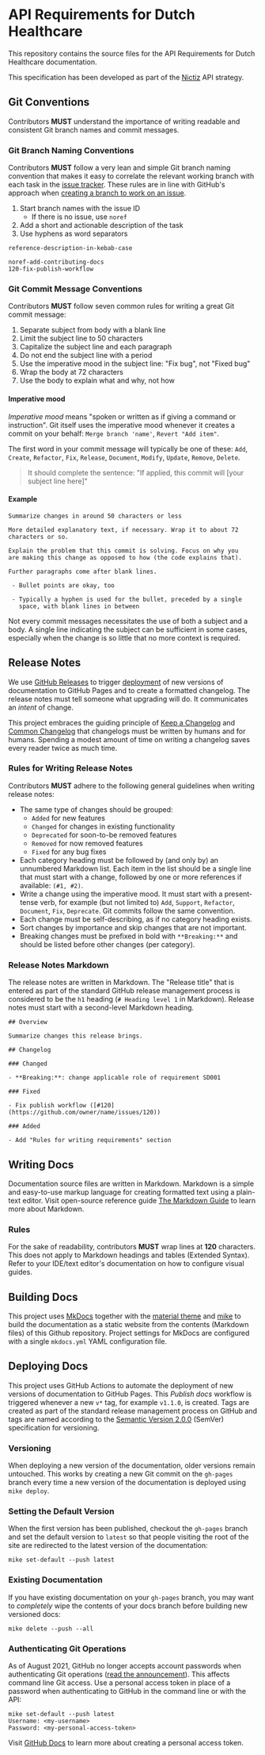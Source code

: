 ﻿# API Requirements for Dutch Healthcare

This repository contains the source files for the API Requirements for Dutch Healthcare documentation.

This specification has been developed as part of the [Nictiz](https://nictiz.nl/) API strategy.

## Git Conventions

Contributors **MUST** understand the importance of writing readable and consistent Git branch names and commit messages.

### Git Branch Naming Conventions

Contributors **MUST** follow a very lean and simple Git branch naming convention that makes it easy to correlate the
relevant working branch with each task in the [issue tracker](https://github.com/Nictiz/api-requirements-docs/issues).
These rules are in line with GitHub's approach when
[creating a branch to work on an issue](https://docs.github.com/en/issues/tracking-your-work-with-issues/creating-a-branch-for-an-issue).

1. Start branch names with the issue ID
    * If there is no issue, use `noref`
2. Add a short and actionable description of the task
3. Use hyphens as word separators

```
reference-description-in-kebab-case

noref-add-contributing-docs
120-fix-publish-workflow
```

### Git Commit Message Conventions

Contributors **MUST** follow seven common rules for writing a great Git commit message:

1. Separate subject from body with a blank line
2. Limit the subject line to 50 characters
3. Capitalize the subject line and each paragraph
4. Do not end the subject line with a period
5. Use the imperative mood in the subject line: "Fix bug", not "Fixed bug"
6. Wrap the body at 72 characters
7. Use the body to explain what and why, not how

#### Imperative mood

*Imperative mood* means "spoken or written as if giving a command or instruction". Git itself uses the imperative mood
whenever it creates a commit on your behalf: `Merge branch 'name'`, `Revert "Add item"`.

The first word in your commit message will typically be one of these: `Add`, `Create`, `Refactor`, `Fix`, `Release`,
`Document`, `Modify`, `Update`, `Remove`, `Delete`.

> It should complete the sentence: "If applied, this commit will [your subject line here]"

#### Example

```
Summarize changes in around 50 characters or less

More detailed explanatory text, if necessary. Wrap it to about 72
characters or so.

Explain the problem that this commit is solving. Focus on why you
are making this change as opposed to how (the code explains that).

Further paragraphs come after blank lines.

 - Bullet points are okay, too
 
 - Typically a hyphen is used for the bullet, preceded by a single
   space, with blank lines in between
```

Not every commit messages necessitates the use of both a subject and a body. A single line indicating the subject can be
sufficient in some cases, especially when the change is so little that no more context is required.

## Release Notes

We use
[GitHub Releases](https://docs.github.com/en/repositories/releasing-projects-on-github/managing-releases-in-a-repository)
to trigger [deployment](#deploying-docs) of new versions of documentation to GitHub Pages and to create a formatted
changelog. The release notes must tell someone what upgrading will do. It communicates an *intent* of change.

This project embraces the guiding principle of [Keep a Changelog](https://keepachangelog.com/) and
[Common Changelog](https://common-changelog.org/) that changelogs must be written by humans and for humans. Spending a
modest amount of time on writing a changelog saves every reader twice as much time.

### Rules for Writing Release Notes

Contributors **MUST** adhere to the following general guidelines when writing release notes:

- The same type of changes should be grouped:
   - `Added` for new features
   - `Changed` for changes in existing functionality
   - `Deprecated` for soon-to-be removed features
   - `Removed` for now removed features
   - `Fixed` for any bug fixes
- Each category heading must be followed by (and only by) an unnumbered Markdown list. Each item in the list should be a
  single line that must start with a change, followed by one or more references if available: `(#1, #2)`.
- Write a change using the imperative mood. It must start with a present-tense verb, for example (but not limited to)
  `Add`, `Support`, `Refactor`, `Document`, `Fix`, `Deprecate`. Git commits follow the same convention.
- Each change must be self-describing, as if no category heading exists.
- Sort changes by importance and skip changes that are not important.
- Breaking changes must be prefixed in bold with `**Breaking:**` and should be listed before other changes (per
  category).

### Release Notes Markdown

The release notes are written in Markdown. The "Release title" that is entered as part of the standard GitHub release
management process is considered to be the `h1` heading (`# Heading level 1` in Markdown). Release notes must start with
a second-level Markdown heading.

```
## Overview

Summarize changes this release brings.

## Changelog

### Changed

- **Breaking:**: change applicable role of requirement SD001

### Fixed

- Fix publish workflow ([#120](https://github.com/owner/name/issues/120))

### Added

- Add "Rules for writing requirements" section
```

## Writing Docs

Documentation source files are written in Markdown. Markdown is a simple and easy-to-use markup language for creating
formatted text using a plain-text editor. Visit open-source reference guide
[The Markdown Guide](https://www.markdownguide.org/) to learn more about Markdown.

### Rules

For the sake of readability, contributors **MUST** wrap lines at **120** characters. This does not apply to Markdown
headings and tables (Extended Syntax). Refer to your IDE/text editor's documentation on how to configure visual guides.

## Building Docs

This project uses [MkDocs](https://github.com/mkdocs/mkdocs) together with the
[material theme](https://squidfunk.github.io/mkdocs-material/) and [mike](https://github.com/jimporter/mike) to build
the documentation as a static website from the contents (Markdown files) of this Github repository. Project settings for
MkDocs are configured with a single `mkdocs.yml` YAML configuration file.

## Deploying Docs

This project uses GitHub Actions to automate the deployment of new versions of documentation to GitHub Pages. This
*Publish docs* workflow is triggered whenever a new `v*` tag, for example `v1.1.0`, is created. Tags are created as part
of the standard release management process on GitHub and tags are named according to the
[Semantic Version 2.0.0](https://semver.org/) (SemVer) specification for versioning.

### Versioning

When deploying a new version of the documentation, older versions remain untouched. This works by creating a new Git
commit on the `gh-pages` branch every time a new version of the documentation is deployed using `mike deploy`.

### Setting the Default Version

When the first version has been published, checkout the `gh-pages` branch and set the default version to `latest` so
that people visiting the root of the site are redirected to the latest version of the documentation:

```
mike set-default --push latest
```

### Existing Documentation

If you have existing documentation on your `gh-pages` branch, you may want to *completely* wipe the contents of your
docs branch before building new versioned docs:

```
mike delete --push --all
```

### Authenticating Git Operations

As of August 2021, GitHub no longer accepts account passwords when authenticating Git operations
([read the announcement](https://github.blog/2020-12-15-token-authentication-requirements-for-git-operations/)). This
affects command line Git access. Use a personal access token in place of a password when authenticating to GitHub in the
command line or with the API:

```
mike set-default --push latest
Username: <my-username>
Password: <my-personal-access-token>
```

Visit
[GitHub Docs](https://docs.github.com/en/authentication/keeping-your-account-and-data-secure/creating-a-personal-access-token)
to learn more about creating a personal access token.